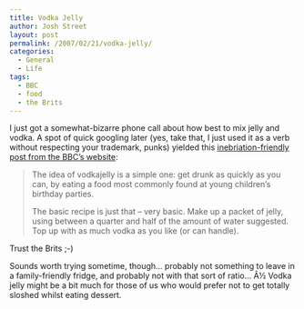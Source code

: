 ```yaml
---
title: Vodka Jelly
author: Josh Street
layout: post
permalink: /2007/02/21/vodka-jelly/
categories:
  - General
  - Life
tags:
  - BBC
  - food
  - the Brits
---
```

I just got a somewhat-bizarre phone call about how best to mix jelly and vodka. A spot of quick googling later (yes, take that, I just used it as a verb without respecting your trademark, punks) yielded this [inebriation-friendly post from the BBC&#8217;s website][1]:

<blockquote cite="http://www.bbc.co.uk/dna/h2g2/A291007">
  <p>
    The idea of vodkajelly is a simple one: get drunk as quickly as you can, by eating a food most commonly found at young children&#8217;s birthday parties.
  </p>
  
  <p>
    The basic recipe is just that &#8211; very basic. Make up a packet of jelly, using between a quarter and half of the amount of water suggested. Top up with as much vodka as you like (or can handle).
  </p>
</blockquote>

Trust the Brits ;-)

Sounds worth trying sometime, though&#8230; probably not something to leave in a family-friendly fridge, and probably not with that sort of ratio&#8230; Â½ Vodka jelly might be a bit much for those of us who would prefer not to get totally sloshed whilst eating dessert.

 [1]: http://www.bbc.co.uk/dna/h2g2/A291007